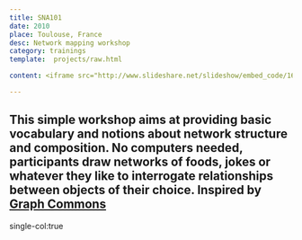 ```yaml
---
title: SNA101
date: 2010
place: Toulouse, France
desc: Network mapping workshop 
category: trainings
template:  projects/raw.html

content: <iframe src="http://www.slideshare.net/slideshow/embed_code/16273568" width="597" height="486" frameborder="0" marginwidth="0" marginheight="0" scrolling="no" style="border:1px solid #CCC; border-width:1px 1px 0; margin-bottom:5px; max-width: 100%;" allowfullscreen> </iframe>

---
```


This simple workshop aims at providing basic vocabulary and notions about network structure and composition. No computers needed, participants draw networks of foods, jokes or whatever they like to interrogate relationships between objects of their choice. Inspired by [Graph Commons](http://graphcommons.org/)
-
single-col:true
